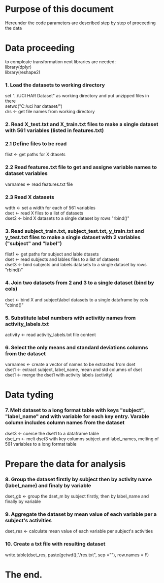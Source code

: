 # Purpose of this document
Hereunder the code parameters are described step by step of proceeding the data         

# Data proceeding
to compleate transformation next libraries are needed:         
library(dplyr)         
library(reshape2)         
### 1. Load the datasets to working directory         
set "../UCI HAR Dataset" as working directory and put unzipped files in there         
setwd("C:/uci har dataset/")         
drs <- get file names from working directory         
### 2. Read X_test.txt and X_train.txt files to make a single dataset with 561 variables (listed in features.txt)         
### 2.1 Define files to be read         
flist <- get paths for X dtasets         
### 2.2 Read features.txt file to get and assigne variable names to dataset variables         
varnames <- read features.txt file         
### 2.3 Read X datasets         
wdth <- set a width for each of 561 variables         
dset <- read X files to a list of datasets         
dset2 <- bind X datasets to a single dataset by rows "rbind()"         
### 3. Read subject_train.txt, subject_test.txt, y_train.txt and y_test.txt files to make a single dataset with 2 variables ("subject" and "label")         
flist1 <- get paths for subject and lable dtasets         
dset <- read subjects and lables files to a list of datasets         
dset3 <- bind subjects and labels datasets to a single dataset by rows "rbind()"         
### 4. Join two datasets from 2 and 3 to a single dataset (bind by cols)         
dset <- bind X and subject\label datasets to a single dataframe by cols "cbind()"         
### 5. Substitute label numbers with activitiy names from activity_labels.txt         
activity <- read activity_labels.txt file content         
### 6. Select the only means and standard deviations columns from the dataset         
varnames <- create a vector of names to be extracted from dset         
dset1 <- extract subject, label_name, mean and std columns of dset         
dset1 <- merge the dset1 with activity labels (activity)         

# Data tyding         
### 7. Melt dataset to a long format table with keys "subject", "label_name" and with variable for each key entry. Varable column includes column names from the dataset         
dset3 <- coerce the dset1 to a dataframe table         
dset_m <- melt dset3 with key columns subject and label_names, melting of 561 variables to a long format table         

# Prepare the data for analysis         
### 8. Group the dataset firstly by subject then by activity name (label_name) and finaly by variable         
dset_gb <- group the dset_m by subject firstly, then by label_name and finally by variable         
### 9. Aggregate the dataset by mean value of each variable per a subject's activities         
dset_res <- calculate mean value of each variable per subject's activities         
### 10. Create a txt file with resulting dataset         
write.table(dset_res, paste(getwd(),"/res.txt", sep =""), row.names = F)         

# The end.         
